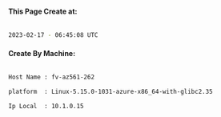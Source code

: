 
   
#### This Page Create at:

```bash

2023-02-17 - 06:45:08 UTC

```

#### Create By Machine:

```bash

Host Name : fv-az561-262

platform  : Linux-5.15.0-1031-azure-x86_64-with-glibc2.35

Ip Local  : 10.1.0.15

```

